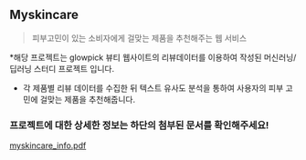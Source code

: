 ## Myskincare

> 피부고민이 있는 소비자에게 걸맞는 제품을 추천해주는 웹 서비스

*해당 프로젝트는 glowpick 뷰티 웹사이트의 리뷰데이터를 이용하여 작성된 머신러닝/딥러닝 스터디 프로젝트 입니다.

- 각 제품별 리뷰 데이터를 수집한 뒤 텍스트 유사도 분석을 통하여 사용자의 피부 고민에 걸맞는 제품을 추천해줍니다.



### 프로젝트에 대한 상세한 정보는 하단의 첨부된 문서를 확인해주세요!

[myskincare_info.pdf](https://github.com/wookbell/django_myskincare/files/8029092/myskincare_info.pdf)